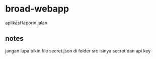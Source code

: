 # broad-webapp
aplikasi laporin jalan

## notes
jangan lupa bikin file secret.json di folder src isinya secret dan api key
